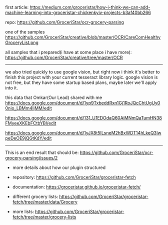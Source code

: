 

first article: https://medium.com/groceristar/how-i-think-we-can-add-machine-learning-into-groceristar-chickenkyiv-projects-b3af40bb266

repo: https://github.com/GroceriStar/ocr-grocery-parsing

one of the samples
https://github.com/GroceriStar/creative/blob/master/OCR/CareComHealthyGroceryList.png

all samples that i prepared(i have at some place i have more): https://github.com/GroceriStar/creative/tree/master/OCR

---

we also tried quickly to use google vision, but right now i think it's better to finish this project with your
current tesseract library logic.
google vision is not free, but they have some startup based plans, maybe later we'll apply into it.


this data that Omkar(Our Lead) shared with me
https://docs.google.com/document/d/1yp9TxbeddRxn1Gj1RoJQcChtUgUy00nio_LBMm4IjMM/edit

https://docs.google.com/document/d/131_U1EDOdaQ60AiMNmQaTumHN38FMyeeXKEbFCtbYBI/edit

https://docs.google.com/document/d/1yJX8t5ILsneM2hBxWDT14hLkeQ3IwpeDeOE9jQGtKdY/edit

---


This is an end result that should be: https://github.com/GroceriStar/ocr-grocery-parsing/issues/2

- more details about how our plugin structured
- repository: https://github.com/GroceriStar/groceristar-fetch
- documentation: https://groceristar.github.io/groceristar-fetch/

- different grocery lists: https://github.com/GroceriStar/groceristar-fetch/tree/master/data/Grocery
- more lists: https://github.com/GroceriStar/groceristar-fetch/tree/master/grocery-lists


